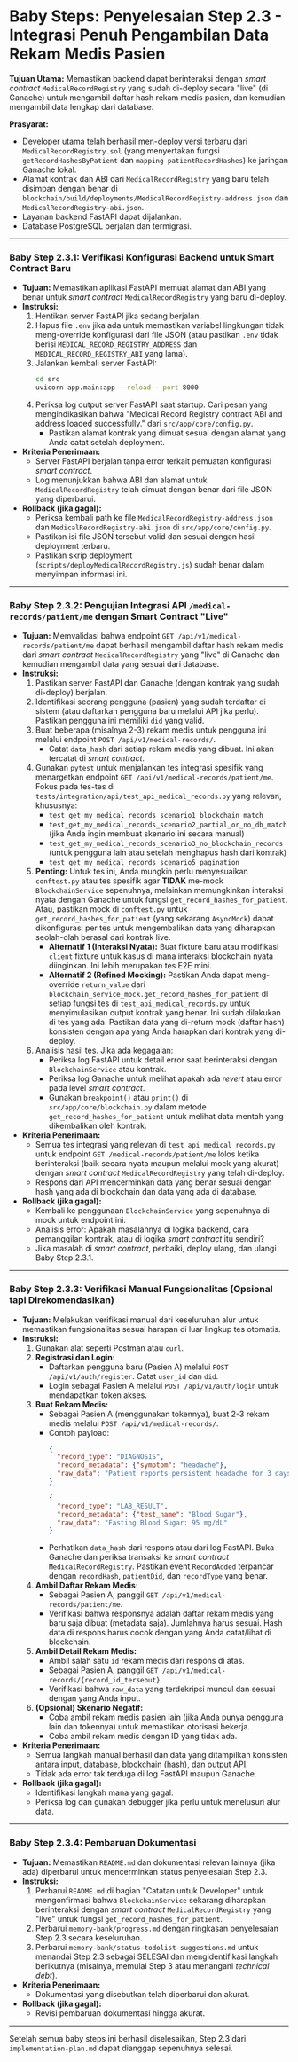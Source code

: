 # Baby Steps: Penyelesaian Step 2.3 - Integrasi Penuh Pengambilan Data Rekam Medis Pasien

**Tujuan Utama:** Memastikan backend dapat berinteraksi dengan _smart contract_ `MedicalRecordRegistry` yang sudah di-deploy secara "live" (di Ganache) untuk mengambil daftar hash rekam medis pasien, dan kemudian mengambil data lengkap dari database.

**Prasyarat:**
* Developer utama telah berhasil men-deploy versi terbaru dari `MedicalRecordRegistry.sol` (yang menyertakan fungsi `getRecordHashesByPatient` dan `mapping patientRecordHashes`) ke jaringan Ganache lokal.
* Alamat kontrak dan ABI dari `MedicalRecordRegistry` yang baru telah disimpan dengan benar di `blockchain/build/deployments/MedicalRecordRegistry-address.json` dan `MedicalRecordRegistry-abi.json`.
* Layanan backend FastAPI dapat dijalankan.
* Database PostgreSQL berjalan dan termigrasi.

---

### **Baby Step 2.3.1: Verifikasi Konfigurasi Backend untuk Smart Contract Baru**

* **Tujuan:** Memastikan aplikasi FastAPI memuat alamat dan ABI yang benar untuk _smart contract_ `MedicalRecordRegistry` yang baru di-deploy.
* **Instruksi:**
    1.  Hentikan server FastAPI jika sedang berjalan.
    2.  Hapus file `.env` jika ada untuk memastikan variabel lingkungan tidak meng-override konfigurasi dari file JSON (atau pastikan `.env` tidak berisi `MEDICAL_RECORD_REGISTRY_ADDRESS` dan `MEDICAL_RECORD_REGISTRY_ABI` yang lama).
    3.  Jalankan kembali server FastAPI:
        ```bash
        cd src
        uvicorn app.main:app --reload --port 8000
        ```
    4.  Periksa log output server FastAPI saat startup. Cari pesan yang mengindikasikan bahwa "Medical Record Registry contract ABI and address loaded successfully." dari `src/app/core/config.py`.
        * Pastikan alamat kontrak yang dimuat sesuai dengan alamat yang Anda catat setelah deployment.
* **Kriteria Penerimaan:**
    * Server FastAPI berjalan tanpa error terkait pemuatan konfigurasi _smart contract_.
    * Log menunjukkan bahwa ABI dan alamat untuk `MedicalRecordRegistry` telah dimuat dengan benar dari file JSON yang diperbarui.
* **Rollback (jika gagal):**
    * Periksa kembali path ke file `MedicalRecordRegistry-address.json` dan `MedicalRecordRegistry-abi.json` di `src/app/core/config.py`.
    * Pastikan isi file JSON tersebut valid dan sesuai dengan hasil deployment terbaru.
    * Pastikan skrip deployment (`scripts/deployMedicalRecordRegistry.js`) sudah benar dalam menyimpan informasi ini.

---

### **Baby Step 2.3.2: Pengujian Integrasi API `/medical-records/patient/me` dengan Smart Contract "Live"**

* **Tujuan:** Memvalidasi bahwa endpoint `GET /api/v1/medical-records/patient/me` dapat berhasil mengambil daftar hash rekam medis dari _smart contract_ `MedicalRecordRegistry` yang "live" di Ganache dan kemudian mengambil data yang sesuai dari database.
* **Instruksi:**
    1.  Pastikan server FastAPI dan Ganache (dengan kontrak yang sudah di-deploy) berjalan.
    2.  Identifikasi seorang pengguna (pasien) yang sudah terdaftar di sistem (atau daftarkan pengguna baru melalui API jika perlu). Pastikan pengguna ini memiliki `did` yang valid.
    3.  Buat beberapa (misalnya 2-3) rekam medis untuk pengguna ini melalui endpoint `POST /api/v1/medical-records/`.
        * Catat `data_hash` dari setiap rekam medis yang dibuat. Ini akan tercatat di _smart contract_.
    4.  Gunakan `pytest` untuk menjalankan tes integrasi spesifik yang menargetkan endpoint `GET /api/v1/medical-records/patient/me`. Fokus pada tes-tes di `tests/integration/api/test_api_medical_records.py` yang relevan, khususnya:
        * `test_get_my_medical_records_scenario1_blockchain_match`
        * `test_get_my_medical_records_scenario2_partial_or_no_db_match` (jika Anda ingin membuat skenario ini secara manual)
        * `test_get_my_medical_records_scenario3_no_blockchain_records` (untuk pengguna lain atau setelah menghapus hash dari kontrak)
        * `test_get_my_medical_records_scenario5_pagination`
    5.  **Penting:** Untuk tes ini, Anda mungkin perlu menyesuaikan `conftest.py` atau tes spesifik agar **TIDAK** me-mock `BlockchainService` sepenuhnya, melainkan memungkinkan interaksi nyata dengan Ganache untuk fungsi `get_record_hashes_for_patient`. Atau, pastikan mock di `conftest.py` untuk `get_record_hashes_for_patient` (yang sekarang `AsyncMock`) dapat dikonfigurasi per tes untuk mengembalikan data yang diharapkan seolah-olah berasal dari kontrak live.
        * **Alternatif 1 (Interaksi Nyata):** Buat fixture baru atau modifikasi `client` fixture untuk kasus di mana interaksi blockchain nyata diinginkan. Ini lebih merupakan tes E2E mini.
        * **Alternatif 2 (Refined Mocking):** Pastikan Anda dapat meng-override `return_value` dari `blockchain_service_mock.get_record_hashes_for_patient` di setiap fungsi tes di `test_api_medical_records.py` untuk menyimulasikan output kontrak yang benar. Ini sudah dilakukan di tes yang ada. Pastikan data yang di-return mock (daftar hash) konsisten dengan apa yang Anda harapkan dari kontrak yang di-deploy.
    6.  Analisis hasil tes. Jika ada kegagalan:
        * Periksa log FastAPI untuk detail error saat berinteraksi dengan `BlockchainService` atau kontrak.
        * Periksa log Ganache untuk melihat apakah ada _revert_ atau error pada level _smart contract_.
        * Gunakan `breakpoint()` atau `print()` di `src/app/core/blockchain.py` dalam metode `get_record_hashes_for_patient` untuk melihat data mentah yang dikembalikan oleh kontrak.
* **Kriteria Penerimaan:**
    * Semua tes integrasi yang relevan di `test_api_medical_records.py` untuk endpoint `GET /medical-records/patient/me` lolos ketika berinteraksi (baik secara nyata maupun melalui mock yang akurat) dengan _smart contract_ `MedicalRecordRegistry` yang telah di-deploy.
    * Respons dari API mencerminkan data yang benar sesuai dengan hash yang ada di blockchain dan data yang ada di database.
* **Rollback (jika gagal):**
    * Kembali ke penggunaan `BlockchainService` yang sepenuhnya di-mock untuk endpoint ini.
    * Analisis error: Apakah masalahnya di logika backend, cara pemanggilan kontrak, atau di logika _smart contract_ itu sendiri?
    * Jika masalah di _smart contract_, perbaiki, deploy ulang, dan ulangi Baby Step 2.3.1.

---

### **Baby Step 2.3.3: Verifikasi Manual Fungsionalitas (Opsional tapi Direkomendasikan)**

* **Tujuan:** Melakukan verifikasi manual dari keseluruhan alur untuk memastikan fungsionalitas sesuai harapan di luar lingkup tes otomatis.
* **Instruksi:**
    1.  Gunakan alat seperti Postman atau `curl`.
    2.  **Registrasi dan Login:**
        * Daftarkan pengguna baru (Pasien A) melalui `POST /api/v1/auth/register`. Catat `user_id` dan `did`.
        * Login sebagai Pasien A melalui `POST /api/v1/auth/login` untuk mendapatkan token akses.
    3.  **Buat Rekam Medis:**
        * Sebagai Pasien A (menggunakan tokennya), buat 2-3 rekam medis melalui `POST /api/v1/medical-records/`.
        * Contoh payload:
            ```json
            {
              "record_type": "DIAGNOSIS",
              "record_metadata": {"symptom": "headache"},
              "raw_data": "Patient reports persistent headache for 3 days."
            }
            ```
            ```json
            {
              "record_type": "LAB_RESULT",
              "record_metadata": {"test_name": "Blood Sugar"},
              "raw_data": "Fasting Blood Sugar: 95 mg/dL"
            }
            ```
        * Perhatikan `data_hash` dari respons atau dari log FastAPI. Buka Ganache dan periksa transaksi ke _smart contract_ `MedicalRecordRegistry`. Pastikan event `RecordAdded` terpancar dengan `recordHash`, `patientDid`, dan `recordType` yang benar.
    4.  **Ambil Daftar Rekam Medis:**
        * Sebagai Pasien A, panggil `GET /api/v1/medical-records/patient/me`.
        * Verifikasi bahwa responsnya adalah daftar rekam medis yang baru saja dibuat (metadata saja). Jumlahnya harus sesuai. Hash data di respons harus cocok dengan yang Anda catat/lihat di blockchain.
    5.  **Ambil Detail Rekam Medis:**
        * Ambil salah satu `id` rekam medis dari respons di atas.
        * Sebagai Pasien A, panggil `GET /api/v1/medical-records/{record_id_tersebut}`.
        * Verifikasi bahwa `raw_data` yang terdekripsi muncul dan sesuai dengan yang Anda input.
    6.  **(Opsional) Skenario Negatif:**
        * Coba ambil rekam medis pasien lain (jika Anda punya pengguna lain dan tokennya) untuk memastikan otorisasi bekerja.
        * Coba ambil rekam medis dengan ID yang tidak ada.
* **Kriteria Penerimaan:**
    * Semua langkah manual berhasil dan data yang ditampilkan konsisten antara input, database, blockchain (hash), dan output API.
    * Tidak ada error tak terduga di log FastAPI maupun Ganache.
* **Rollback (jika gagal):**
    * Identifikasi langkah mana yang gagal.
    * Periksa log dan gunakan debugger jika perlu untuk menelusuri alur data.

---

### **Baby Step 2.3.4: Pembaruan Dokumentasi**

* **Tujuan:** Memastikan `README.md` dan dokumentasi relevan lainnya (jika ada) diperbarui untuk mencerminkan status penyelesaian Step 2.3.
* **Instruksi:**
    1.  Perbarui `README.md` di bagian "Catatan untuk Developer" untuk mengonfirmasi bahwa `BlockchainService` sekarang diharapkan berinteraksi dengan _smart contract_ `MedicalRecordRegistry` yang "live" untuk fungsi `get_record_hashes_for_patient`.
    2.  Perbarui `memory-bank/progress.md` dengan ringkasan penyelesaian Step 2.3 secara keseluruhan.
    3.  Perbarui `memory-bank/status-todolist-suggestions.md` untuk menandai Step 2.3 sebagai SELESAI dan mengidentifikasi langkah berikutnya (misalnya, memulai Step 3 atau menangani _technical debt_).
* **Kriteria Penerimaan:**
    * Dokumentasi yang disebutkan telah diperbarui dan akurat.
* **Rollback (jika gagal):**
    * Revisi pembaruan dokumentasi hingga akurat.

---

Setelah semua baby steps ini berhasil diselesaikan, Step 2.3 dari `implementation-plan.md` dapat dianggap sepenuhnya selesai.